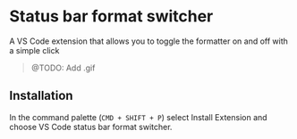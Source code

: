 # Status bar format switcher

A VS Code extension that allows you to toggle the formatter on and off with a simple click

> @TODO: Add .gif

## Installation

In the command palette (`CMD + SHIFT + P`) select Install Extension and choose VS Code status bar format switcher.
